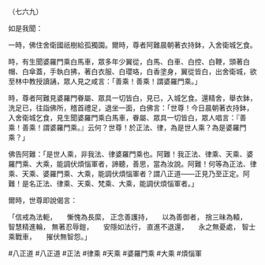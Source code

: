 （七六九）

如是我聞：

一時，佛住舍衛國祇樹給孤獨園。爾時，尊者阿難晨朝著衣持鉢，入舍衛城乞食。

時，有生聞婆羅門乘白馬車，眾多年少翼從，白馬、白車、白控、白鞭，頭著白帽、白傘蓋，手執白拂，著白衣服、白瓔珞，白香塗身，翼從皆白，出舍衛城，欲至林中教授讀誦，眾人見之咸言：「善乘！善乘！謂婆羅門乘。」

時，尊者阿難見婆羅門眷屬、眾具一切皆白，見已，入城乞食。還精舍，舉衣鉢，洗足已，往詣佛所，稽首禮足，退坐一面，白佛言：「世尊！今日晨朝著衣持鉢，入舍衛城乞食，見生聞婆羅門乘白馬車，眷屬、眾具一切皆白，眾人唱言：『善乘！善乘！謂婆羅門乘。』云何？世尊！於正法、律，為是世人乘？為是婆羅門乘？」

佛告阿難：「是世人乘，非我法、律婆羅門乘也。阿難！我正法、律乘、天乘、婆羅門乘、大乘，能調伏煩惱軍者，諦聽，善思，當為汝說。阿難！何等為正法、律乘、天乘、婆羅門乘、大乘，能調伏煩惱軍者？謂八正道——正見乃至正定。阿難！是名正法、律乘、天乘、梵乘、大乘，能調伏煩惱軍者。」

爾時，世尊即說偈言：

「信戒為法軛，　　慚愧為長縻，
正念善護持，　　以為善御者，
捨三昧為轅，　　智慧精進輪，
無著忍辱鎧，　　安隱如法行，
直進不退還，　　永之無憂處，
智士乘戰車，　　摧伏無智怨。」






#八正道
#八正道
#正法
#律乘
#天乘
#婆羅門乘
#大乘
#煩惱軍

